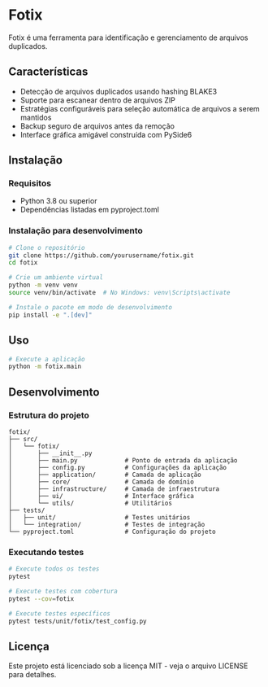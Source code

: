 # Fotix

Fotix é uma ferramenta para identificação e gerenciamento de arquivos duplicados.

## Características

- Detecção de arquivos duplicados usando hashing BLAKE3
- Suporte para escanear dentro de arquivos ZIP
- Estratégias configuráveis para seleção automática de arquivos a serem mantidos
- Backup seguro de arquivos antes da remoção
- Interface gráfica amigável construída com PySide6

## Instalação

### Requisitos

- Python 3.8 ou superior
- Dependências listadas em pyproject.toml

### Instalação para desenvolvimento

```bash
# Clone o repositório
git clone https://github.com/yourusername/fotix.git
cd fotix

# Crie um ambiente virtual
python -m venv venv
source venv/bin/activate  # No Windows: venv\Scripts\activate

# Instale o pacote em modo de desenvolvimento
pip install -e ".[dev]"
```

## Uso

```bash
# Execute a aplicação
python -m fotix.main
```

## Desenvolvimento

### Estrutura do projeto

```
fotix/
├── src/
│   └── fotix/
│       ├── __init__.py
│       ├── main.py             # Ponto de entrada da aplicação
│       ├── config.py           # Configurações da aplicação
│       ├── application/        # Camada de aplicação
│       ├── core/               # Camada de domínio
│       ├── infrastructure/     # Camada de infraestrutura
│       ├── ui/                 # Interface gráfica
│       └── utils/              # Utilitários
├── tests/
│   ├── unit/                   # Testes unitários
│   └── integration/            # Testes de integração
└── pyproject.toml              # Configuração do projeto
```

### Executando testes

```bash
# Execute todos os testes
pytest

# Execute testes com cobertura
pytest --cov=fotix

# Execute testes específicos
pytest tests/unit/fotix/test_config.py
```

## Licença

Este projeto está licenciado sob a licença MIT - veja o arquivo LICENSE para detalhes.
